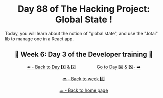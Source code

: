 <h1 align="center">Day 88 of The Hacking Project: Global State !</h1>

Today, you will learn about the notion of "global state", and use the "Jotai" lib to manage one in a React app.

<h2 align="center">🎉 Week 6: Day 3 of the Developer training 🎉</h2>

<div align="center">
  
  [⬅️ - Back to Day 1️⃣ & 2️⃣](https://github.com/BenjaminCharmes/THP_Developer/tree/main/Week_6/Day_1_%26_2)
  &nbsp;&nbsp;&nbsp;&nbsp;&nbsp;&nbsp;&nbsp;&nbsp;&nbsp;&nbsp;&nbsp;&nbsp;&nbsp;&nbsp;&nbsp;
  [Go to Day 4️⃣ & 5️⃣- ➡️](https://github.com/BenjaminCharmes/THP_Developer/tree/main/Week_6/Day_4_%26_5)

</div>

<div align="center">

  [🔙 - Back to week 6️⃣](https://github.com/BenjaminCharmes/THP_Developer/tree/main/Week_6)

  [🔙 - Back to home page](https://github.com/BenjaminCharmes/THP_Developer)

</div>
